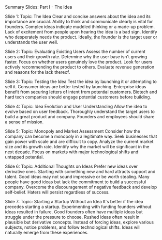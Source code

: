 Summary Slides: Part I - The Idea

Slide 1:
Topic: The Idea
Clear and concise answers about the idea and its importance are crucial.
Ability to think and communicate clearly is vital for founders.
Complex ideas indicate muddled thinking or a made-up problem.
Lack of excitement from people upon hearing the idea is a bad sign.
Identify who desperately needs the product.
Ideally, the founder is the target user or understands the user well.

Slide 2:
Topic: Evaluating Existing Users
Assess the number of current users and their growth rate.
Determine why the user base isn't growing faster.
Focus on whether users genuinely love the product.
Look for users actively recommending the product to others.
Evaluate revenue generation and reasons for the lack thereof.

Slide 3:
Topic: Testing the Idea
Test the idea by launching it or attempting to sell it.
Consumer ideas are better tested by launching.
Enterprise ideas benefit from securing letters of intent from potential customers.
Biotech and hard tech companies should engage potential customers before building.

Slide 4:
Topic: Idea Evolution and User Understanding
Allow the idea to evolve based on user feedback.
Thoroughly understand the target users to build a great product and company.
Founders and employees should share a sense of mission.

Slide 5:
Topic: Monopoly and Market Assessment
Consider how the company can become a monopoly in a legitimate way.
Seek businesses that gain power with scale and are difficult to copy.
Analyze the current market size and its growth rate.
Identify why the market will be significant in the next decade.
Focus on markets with major technological shifts and untapped potential.

Slide 6:
Topic: Additional Thoughts on Ideas
Prefer new ideas over derivative ones.
Starting with something new and hard attracts support and talent.
Good ideas may not sound impressive or be worth stealing.
Many people have good ideas but lack the commitment to build a successful company.
Overcome the discouragement of negative feedback and develop self-belief.
Haters will persist regardless of success.

Slide 7:
Topic: Starting a Startup Without an Idea
It's better if the idea precedes starting a startup.
Experimenting with funding founders without ideas resulted in failure.
Good founders often have multiple ideas but struggle under the pressure to choose.
Rushed ideas often result in plausible but derivative concepts.
Instead of forcing ideas, explore various subjects, notice problems, and follow technological shifts.
Ideas will naturally emerge from these experiences.
